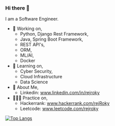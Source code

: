 ### Hi there 👋
I am a Software Engineer.

- 🔭 Working on,
    - Python, Django Rest Framework,
    - Java, Spring Boot Framework, 
    - REST API's,
    - ORM,
    - ML/AI, 
    - Docker
- 🌱 Learning on,
    - Cyber Security,
    - Cloud Infrastructure
    - Data Science
- 💬 About Me,
    - Linkedin: www.linkedin.com/in/rejroky
- 👨🏾‍💻 Practice on,
   - Hackerrank: www.hackerrank.com/rejRoky
   - Leetcode: www.leetcode.com/rejroky
  
[![Top Langs](https://github-readme-stats.vercel.app/api/top-langs/?username=rejRoky&layout=compact&langs_count=15&theme=default)](https://github.com/DenverCoder1/github-readme-streak-stats)

